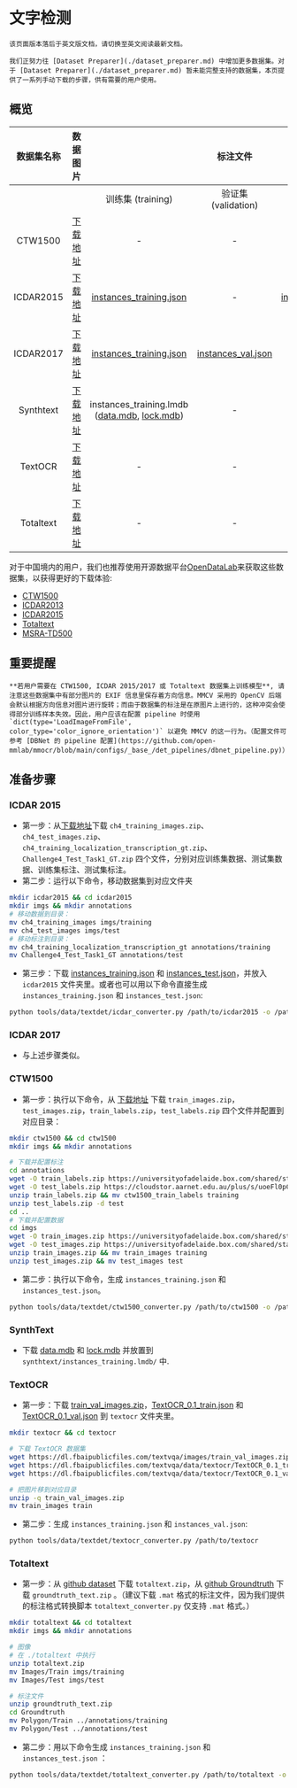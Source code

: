 # 文字检测

```{warning}
该页面版本落后于英文版文档，请切换至英文阅读最新文档。
```

```{note}
我们正努力往 [Dataset Preparer](./dataset_preparer.md) 中增加更多数据集。对于 [Dataset Preparer](./dataset_preparer.md) 暂未能完整支持的数据集，本页提供了一系列手动下载的步骤，供有需要的用户使用。
```

## 概览

| 数据集名称 |                     数据图片                      |                                               |                      标注文件                      |                                                |
| :--------: | :-----------------------------------------------: | :-------------------------------------------: | :------------------------------------------------: | :--------------------------------------------: |
|            |                                                   |               训练集 (training)               |                验证集 (validation)                 |                测试集 (testing)                |
|  CTW1500   | [下载地址](https://github.com/Yuliang-Liu/Curve-Text-Detector) |                       -                       |                         -                          |                       -                        |
| ICDAR2015  | [下载地址](https://rrc.cvc.uab.es/?ch=4&com=downloads) | [instances_training.json](https://download.openmmlab.com/mmocr/data/icdar2015/instances_training.json) |                         -                          | [instances_test.json](https://download.openmmlab.com/mmocr/data/icdar2015/instances_test.json) |
| ICDAR2017  | [下载地址](https://rrc.cvc.uab.es/?ch=8&com=downloads) | [instances_training.json](https://download.openmmlab.com/mmocr/data/icdar2017/instances_training.json) | [instances_val.json](https://download.openmmlab.com/mmocr/data/icdar2017/instances_val.json) |                       -                        |
| Synthtext  | [下载地址](https://www.robots.ox.ac.uk/~vgg/data/scenetext/) | instances_training.lmdb ([data.mdb](https://download.openmmlab.com/mmocr/data/synthtext/instances_training.lmdb/data.mdb), [lock.mdb](https://download.openmmlab.com/mmocr/data/synthtext/instances_training.lmdb/lock.mdb)) |                         -                          |                       -                        |
|  TextOCR   |  [下载地址](https://textvqa.org/textocr/dataset)  |                       -                       |                         -                          |                       -                        |
| Totaltext  | [下载地址](https://github.com/cs-chan/Total-Text-Dataset) |                       -                       |                         -                          |                       -                        |

对于中国境内的用户，我们也推荐使用开源数据平台[OpenDataLab](https://opendatalab.com/)来获取这些数据集，以获得更好的下载体验:

- [CTW1500](https://opendatalab.com/SCUT-CTW1500?source=OpenMMLab%20GitHub)
- [ICDAR2013](https://opendatalab.com/ICDAR_2013?source=OpenMMLab%20GitHub)
- [ICDAR2015](https://opendatalab.com/ICDAR2015?source=OpenMMLab%20GitHub)
- [Totaltext](https://opendatalab.com/TotalText?source=OpenMMLab%20GitHub)
- [MSRA-TD500](https://opendatalab.com/MSRA-TD500?source=OpenMMLab%20GitHub)

## 重要提醒

```{note}
**若用户需要在 CTW1500, ICDAR 2015/2017 或 Totaltext 数据集上训练模型**, 请注意这些数据集中有部分图片的 EXIF 信息里保存着方向信息。MMCV 采用的 OpenCV 后端会默认根据方向信息对图片进行旋转；而由于数据集的标注是在原图片上进行的，这种冲突会使得部分训练样本失效。因此，用户应该在配置 pipeline 时使用 `dict(type='LoadImageFromFile', color_type='color_ignore_orientation')` 以避免 MMCV 的这一行为。（配置文件可参考 [DBNet 的 pipeline 配置](https://github.com/open-mmlab/mmocr/blob/main/configs/_base_/det_pipelines/dbnet_pipeline.py)）
```

## 准备步骤

### ICDAR 2015

- 第一步：从[下载地址](https://rrc.cvc.uab.es/?ch=4&com=downloads)下载 `ch4_training_images.zip`、`ch4_test_images.zip`、`ch4_training_localization_transcription_gt.zip`、`Challenge4_Test_Task1_GT.zip` 四个文件，分别对应训练集数据、测试集数据、训练集标注、测试集标注。
- 第二步：运行以下命令，移动数据集到对应文件夹

```bash
mkdir icdar2015 && cd icdar2015
mkdir imgs && mkdir annotations
# 移动数据到目录：
mv ch4_training_images imgs/training
mv ch4_test_images imgs/test
# 移动标注到目录：
mv ch4_training_localization_transcription_gt annotations/training
mv Challenge4_Test_Task1_GT annotations/test
```

- 第三步：下载 [instances_training.json](https://download.openmmlab.com/mmocr/data/icdar2015/instances_training.json) 和 [instances_test.json](https://download.openmmlab.com/mmocr/data/icdar2015/instances_test.json)，并放入 `icdar2015` 文件夹里。或者也可以用以下命令直接生成 `instances_training.json` 和 `instances_test.json`:

```bash
python tools/data/textdet/icdar_converter.py /path/to/icdar2015 -o /path/to/icdar2015 -d icdar2015 --split-list training test
```

### ICDAR 2017

- 与上述步骤类似。

### CTW1500

- 第一步：执行以下命令，从 [下载地址](https://github.com/Yuliang-Liu/Curve-Text-Detector) 下载 `train_images.zip`，`test_images.zip`，`train_labels.zip`，`test_labels.zip` 四个文件并配置到对应目录：

```bash
mkdir ctw1500 && cd ctw1500
mkdir imgs && mkdir annotations

# 下载并配置标注
cd annotations
wget -O train_labels.zip https://universityofadelaide.box.com/shared/static/jikuazluzyj4lq6umzei7m2ppmt3afyw.zip
wget -O test_labels.zip https://cloudstor.aarnet.edu.au/plus/s/uoeFl0pCN9BOCN5/download
unzip train_labels.zip && mv ctw1500_train_labels training
unzip test_labels.zip -d test
cd ..
# 下载并配置数据
cd imgs
wget -O train_images.zip https://universityofadelaide.box.com/shared/static/py5uwlfyyytbb2pxzq9czvu6fuqbjdh8.zip
wget -O test_images.zip https://universityofadelaide.box.com/shared/static/t4w48ofnqkdw7jyc4t11nsukoeqk9c3d.zip
unzip train_images.zip && mv train_images training
unzip test_images.zip && mv test_images test
```

- 第二步：执行以下命令，生成 `instances_training.json` 和 `instances_test.json`。

```bash
python tools/data/textdet/ctw1500_converter.py /path/to/ctw1500 -o /path/to/ctw1500 --split-list training test
```

### SynthText

- 下载 [data.mdb](https://download.openmmlab.com/mmocr/data/synthtext/instances_training.lmdb/data.mdb) 和 [lock.mdb](https://download.openmmlab.com/mmocr/data/synthtext/instances_training.lmdb/lock.mdb) 并放置到 `synthtext/instances_training.lmdb/` 中.

### TextOCR

- 第一步：下载 [train_val_images.zip](https://dl.fbaipublicfiles.com/textvqa/images/train_val_images.zip)，[TextOCR_0.1_train.json](https://dl.fbaipublicfiles.com/textvqa/data/textocr/TextOCR_0.1_train.json) 和 [TextOCR_0.1_val.json](https://dl.fbaipublicfiles.com/textvqa/data/textocr/TextOCR_0.1_val.json) 到 `textocr` 文件夹里。

```bash
mkdir textocr && cd textocr

# 下载 TextOCR 数据集
wget https://dl.fbaipublicfiles.com/textvqa/images/train_val_images.zip
wget https://dl.fbaipublicfiles.com/textvqa/data/textocr/TextOCR_0.1_train.json
wget https://dl.fbaipublicfiles.com/textvqa/data/textocr/TextOCR_0.1_val.json

# 把图片移到对应目录
unzip -q train_val_images.zip
mv train_images train
```

- 第二步：生成 `instances_training.json` 和 `instances_val.json`:

```bash
python tools/data/textdet/textocr_converter.py /path/to/textocr
```

### Totaltext

- 第一步：从 [github dataset](https://github.com/cs-chan/Total-Text-Dataset/tree/master/Dataset) 下载 `totaltext.zip`，从 [github Groundtruth](https://github.com/cs-chan/Total-Text-Dataset/tree/master/Groundtruth/Text) 下载 `groundtruth_text.zip` 。（建议下载 `.mat` 格式的标注文件，因为我们提供的标注格式转换脚本 `totaltext_converter.py` 仅支持 `.mat` 格式。）

```bash
mkdir totaltext && cd totaltext
mkdir imgs && mkdir annotations

# 图像
# 在 ./totaltext 中执行
unzip totaltext.zip
mv Images/Train imgs/training
mv Images/Test imgs/test

# 标注文件
unzip groundtruth_text.zip
cd Groundtruth
mv Polygon/Train ../annotations/training
mv Polygon/Test ../annotations/test

```

- 第二步：用以下命令生成 `instances_training.json` 和 `instances_test.json` ：

```bash
python tools/data/textdet/totaltext_converter.py /path/to/totaltext -o /path/to/totaltext --split-list training test
```
